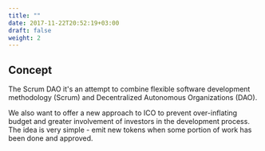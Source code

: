 ```yaml
---
title: ""
date: 2017-11-22T20:52:19+03:00
draft: false
weight: 2
---
```


## Concept

The Scrum DAO it&#39;s an attempt to combine flexible software development methodology (Scrum) and Decentralized Autonomous Organizations (DAO).

We also want to offer a new approach to ICO to prevent over-inflating budget and greater involvement of investors in the development process. The idea is very simple - emit new tokens when some portion of work has been done and approved.